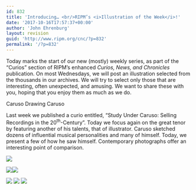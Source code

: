 ```yaml
---
id: 832
title: 'Introducing… <br/>RIPM’s <i>Illustration of the Week</i>!'
date: '2017-10-16T17:57:37+00:00'
author: 'John Ehrenburg'
layout: revision
guid: 'http://www.ripm.org/cnc/?p=832'
permalink: '/?p=832'
---
```


Today marks the start of our new (mostly) weekly series, as part of the “Curios” section of RIPM’s enhanced *Curios, News, and Chronicles* publication. On most Wednesdays, we will post an illustration selected from the thousands in our archives. We will try to select only those that are interesting, often unexpected, and amusing. We want to share these with you, hoping that you enjoy them as much as we do.

Caruso Drawing Caruso

Last week we published a curio entitled, “Study Under Caruso: Selling Recordings in the 20<sup>th</sup>-Century”. Today we focus again on the great tenor by featuring another of his talents, that of illustrator. Caruso sketched dozens of influential musical personalities and many of himself. Today, we present a few of how he saw himself. Contemporary photographs offer an interesting point of comparison.

![](http://www.ripm.org/cnc/wp-content/uploads/2017/10/1-Caruso-bordered.jpg)

![](http://www.ripm.org/cnc/wp-content/uploads/2017/10/2-Caruso.jpg)![](http://www.ripm.org/cnc/wp-content/uploads/2017/10/3-Caruso.jpg)

![](http://www.ripm.org/cnc/wp-content/uploads/2017/10/4-Caruso-219x300.jpg) ![](http://www.ripm.org/cnc/wp-content/uploads/2017/10/5-Caruso.jpg) ![](http://www.ripm.org/cnc/wp-content/uploads/2017/10/6-Caruso-219x300.jpg)